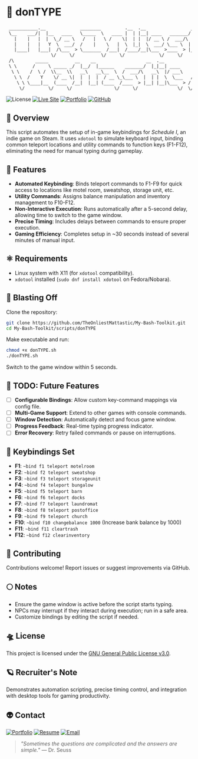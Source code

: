 # 🤖 donTYPE

```txt
 ___________.__             ________         .__  .__                 __   
 \__    ___/|  |__   ____   \_____  \   ____ |  | |__| ____   _______/  |_ 
   |    |   |  |  \_/ __ \   /   |   \ /    \|  | |  |/ __ \ /  ___/\   __\
   |    |   |   Y  \  ___/  /    |    \   |  \  |_|  \  ___/ \___ \  |  |  
   |____|   |___|  /\___  > \_______  /___|  /____/__|\___  >____  > |__|  
                 \/     \/          \/     \/             \/     \/        
 /\        _____          __    __                   __  .__             /\
 \ \      /     \ _____ _/  |__/  |______    _______/  |_|__| ____      / /
  \ \    /  \ /  \\__  \\   __\   __\__  \  /  ___/\   __\  |/ ___\    / / 
   \ \  /    Y    \/ __ \|  |  |  |  / __ \_\___ \  |  | |  \  \___   / /  
    \ \ \____|__  (____  /__|  |__| (____  /____  > |__| |__|\___  > / /   
     \/         \/     \/                \/     \/               \/  \/    
```

![License](https://img.shields.io/badge/License-GPL--3.0-bd93f9?style=for-the-badge&logo=gnu&logoColor=white&labelColor=6272a4)
[![Live Site](https://img.shields.io/badge/Toolkit-Site-bd93f9?style=for-the-badge&logo=githubpages&logoColor=white&labelColor=6272a4)](https://theonliestmattastic.github.io/My-Bash-Toolkit/)
[![Portfolio](https://img.shields.io/badge/Portfolio-bd93f9?style=for-the-badge&logo=githubpages&logoColor=white&labelColor=6272a4)](https://theonliestmattastic.github.io/)
[![GitHub](https://img.shields.io/badge/GitHub-Profile-bd93f9?style=for-the-badge&logo=github&logoColor=white&labelColor=6272a4)](https://github.com/theonliestmattastic)

## 🔭 Overview

This script automates the setup of in-game keybindings for *Schedule I*, an indie game on Steam. It uses `xdotool` to simulate keyboard input, binding common teleport locations and utility commands to function keys (F1-F12), eliminating the need for manual typing during gameplay.

## 🌟 Features

- **Automated Keybinding**: Binds teleport commands to F1-F9 for quick access to locations like motel room, sweatshop, storage unit, etc.
- **Utility Commands**: Assigns balance manipulation and inventory management to F10-F12.
- **Non-Interactive Execution**: Runs automatically after a 5-second delay, allowing time to switch to the game window.
- **Precise Timing**: Includes delays between commands to ensure proper execution.
- **Gaming Efficiency**: Completes setup in ~30 seconds instead of several minutes of manual input.

## ⚛️ Requirements

- Linux system with X11 (for `xdotool` compatibility).
- `xdotool` installed (`sudo dnf install xdotool` on Fedora/Nobara).

## 🚀 Blasting Off

Clone the repository:

```sh
git clone https://github.com/TheOnliestMattastic/My-Bash-Toolkit.git
cd My-Bash-Toolkit/scripts/donTYPE
```

Make executable and run:

```sh
chmod +x donTYPE.sh
./donTYPE.sh
```

Switch to the game window within 5 seconds.

## 🌠 TODO: Future Features

- [ ] **Configurable Bindings**: Allow custom key-command mappings via config file.
- [ ] **Multi-Game Support**: Extend to other games with console commands.
- [ ] **Window Detection**: Automatically detect and focus game window.
- [ ] **Progress Feedback**: Real-time typing progress indicator.
- [ ] **Error Recovery**: Retry failed commands or pause on interruptions.

## 🔧 Keybindings Set

- **F1**: `~bind f1 teleport motelroom`
- **F2**: `~bind f2 teleport sweatshop`
- **F3**: `~bind f3 teleport storageunit`
- **F4**: `~bind f4 teleport bungalow`
- **F5**: `~bind f5 teleport barn`
- **F6**: `~bind f6 teleport docks`
- **F7**: `~bind f7 teleport laundromat`
- **F8**: `~bind f8 teleport postoffice`
- **F9**: `~bind f9 teleport church`
- **F10**: `~bind f10 changebalance 1000` (Increase bank balance by 1000)
- **F11**: `~bind f11 cleartrash`
- **F12**: `~bind f12 clearinventory`

## 🌌 Contributing

Contributions welcome! Report issues or suggest improvements via GitHub.

## 🌕 Notes

- Ensure the game window is active before the script starts typing.
- NPCs may interrupt if they interact during execution; run in a safe area.
- Customize bindings by editing the script if needed.

## 🛸 License

This project is licensed under the [GNU General Public License v3.0](https://www.gnu.org/licenses/gpl-3.0.html).

## 🪐 Recruiter's Note

Demonstrates automation scripting, precise timing control, and integration with desktop tools for gaming productivity.

## 👽 Contact

[![Portfolio](https://img.shields.io/badge/Portfolio-Live_Site-bd93f9?style=for-the-badge&logo=githubpages&logoColor=white&labelColor=6272a4)](https://theonliestmattastic.github.io/)
[![Resume](https://img.shields.io/badge/Resume-PDF-bd93f9?style=for-the-badge&logo=adobeacrobatreader&logoColor=white&labelColor=6272a4)](https://raw.githubusercontent.com/theonliestmattastic/theonliestmattastic.github.io/main/assets/docs/resume.pdf)
[![Email](https://img.shields.io/badge/Email-matthew.poole485%40gmail.com-bd93f9?style=for-the-badge&logo=gmail&logoColor=white&labelColor=6272a4)](mailto:matthew.poole485@gmail.com)

> *"Sometimes the questions are complicated and the answers are simple."* — Dr. Seuss